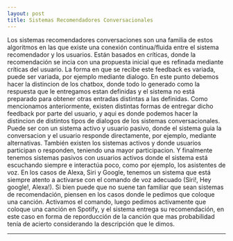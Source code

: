 ```yaml
---
layout: post
title: Sistemas Recomendadores Conversacionales
---
```


Los sistemas recomendadores conversaciones son una familia de estos algoritmos en las que existe una conexión 
continua/fluida entre el sistema recomendador y los usuarios. Están basados en críticas, donde la recomendación se incia
con una propuesta inicial que es refinada mediante críticas del usuario. 
La forma en que se recibe este feedback es variada, puede ser variada, por ejemplo mediante dialogo. En este punto debemos
hacer la distincion de los chatbox, donde todo lo generado como la respuesta que le entregamos estan definidas y el sistema
no está preparado para obtener otras entradas distintas a las definidas.
Como mencionamos anteriormente, existen distintas formas de entregar dicho feedback por parte del usuario, y aqui es donde 
podemos hacer la distincion de distintos tipos de dialogos de los sistemas conversacionales. Puede ser con un sistema activo
y usuario pasivo, donde el sistema guia la conversacion y el usuario responde directamente, por ejemplo, mediante alternativas.
También existen los sistemas activos y donde usuarios participan o responden, teniendo una mayor participacion. Y finalmente
tenemos sistemas pasivos con usuarios activos donde el sistema está escuchando siempre e interactúa poco, como por ejemplo,
los asistentes de voz.
En los casos de Alexa, Siri y Google, tenemos un sistema que está siempre atento a activarse con el comando de voz adecuado 
(Siri!, Hey google!, Alexa!). Si bien puede que no suene tan familiar que sean sistemas de recomendación, piensen en los casos
donde le pedimos que coloque una canción. Activamos el comando, luego pedimos activamente que coloque una canción en Spotify, 
y el sistema entrega su recomendación, en este caso en forma de reporducción de la canción que mas probabilidad tenía de 
acierto considerando la descripción que le dimos. 

---
